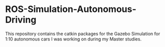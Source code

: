 # ROS-Simulation-Autonomous-Driving
This repository contains the catkin packages for the Gazebo Simulation for 1:10 autonomous cars I was working on during my Master studies.
